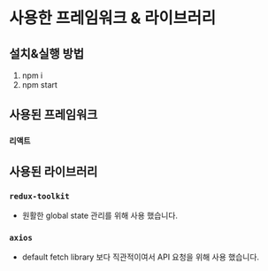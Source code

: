 # 사용한 프레임워크 & 라이브러리

## 설치&실행 방법

1. npm i
2. npm start

## 사용된 프레임워크

### `리액트`

## 사용된 라이브러리

### `redux-toolkit`

- 원활한 global state 관리를 위해 사용 했습니다.

### `axios`

- default fetch library 보다 직관적이여서 API 요청을 위해 사용 했습니다.
